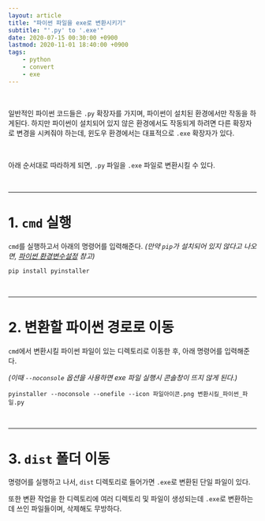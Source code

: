 ```yaml
---
layout: article
title: "파이썬 파일을 exe로 변환시키기"
subtitle: "'.py' to '.exe'"
date: 2020-07-15 00:30:00 +0900
lastmod: 2020-11-01 18:40:00 +0900
tags: 
    - python
    - convert
    - exe
---
```


<br>

일반적인 파이썬 코드들은 `.py` 확장자를 가지며, 파이썬이 설치된 환경에서만 작동을 하게된다. 하지만 파이썬이 설치되어 있지 않은 환경에서도 작동되게 하려면 다른 확장자로 변경을 시켜줘야 하는데, 윈도우 환경에서는 대표적으로 `.exe` 확장자가 있다.

<br>

아래 순서대로 따라하게 되면, `.py` 파일을 `.exe` 파일로 변환시킬 수 있다.

<br>

---

# 1. `cmd` 실행

`cmd`를 실행하고서 아래의 명령어를 입력해준다. *(만약 `pip`가 설치되어 있지 않다고 나오면, [파이썬 환경변수설정](https://syki66.github.io/blog/2020/07/14/python-env-setting.html) 참고)*

```
pip install pyinstaller
```

<br>

---

# 2. 변환할 파이썬 경로로 이동

`cmd`에서 변환시킬 파이썬 파일이 있는 디렉토리로 이동한 후, 아래 명령어를 입력해준다.

*(이때 `--noconsole` 옵션을 사용하면 exe 파일 실행시 콘솔창이 뜨지 않게 된다.)*

```
pyinstaller --noconsole --onefile --icon 파일아이콘.png 변환시킬_파이썬_파일.py
```

<br>

---

# 3. `dist` 폴더 이동

명령어를 실행하고 나서, `dist` 디렉토리로 들어가면 `.exe`로 변환된 단일 파일이 있다.

또한 변환 작업을 한 디렉토리에 여러 디렉토리 및 파일이 생성되는데 `.exe`로 변환하는데 쓰인 파일들이며, 삭제해도 무방하다.

<br><br><br><br>